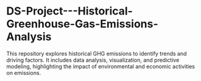 # DS-Project---Historical-Greenhouse-Gas-Emissions-Analysis
This repository explores historical GHG emissions to identify trends and driving factors. It includes data analysis, visualization, and predictive modeling, highlighting the impact of environmental and economic activities on emissions.
